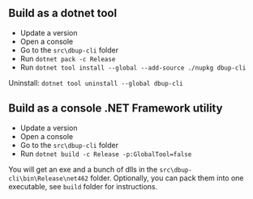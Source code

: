 
## Build as a dotnet tool

* Update a version
* Open a console
* Go to the `src\dbup-cli` folder
* Run `dotnet pack -c Release`
* Run `dotnet tool install --global --add-source ./nupkg dbup-cli`

Uninstall:
`dotnet tool uninstall --global dbup-cli`

## Build as a console .NET Framework utility

* Update a version
* Open a console
* Go to the `src\dbup-cli` folder
* Run `dotnet build -c Release -p:GlobalTool=false`

You will get an exe and a bunch of dlls in the `src\dbup-cli\bin\Release\net462` folder.
Optionally, you can pack them into one executable, see `build` folder for instructions.
